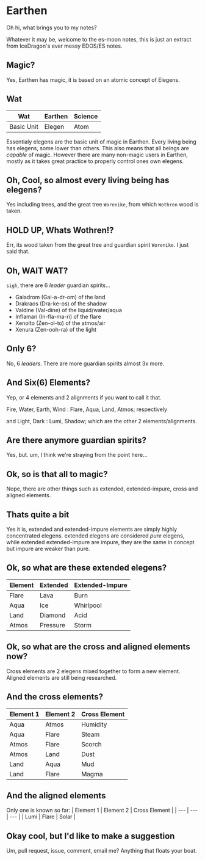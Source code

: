 Earthen
=======

Oh hi, what brings you to my notes?

Whatever it may be, welcome to the es-moon notes, this is just an extract
from IceDragon's ever messy EDOS/ES notes.


## Magic?
Yes, Earthen has magic, it is based on an atomic concept of Elegens.

## Wat
| Wat | Earthen | Science |
| --- | --- | --- |
| Basic Unit | Elegen | Atom |

Essentialy elegens are the basic unit of magic in Earthen.
Every living being has elegens, some lower than others.
This also means that all beings are *capable* of magic.
However there are many non-magic users in Earthen, mostly as it takes
great practice to properly control ones own elegens.

## Oh, Cool, so almost every living being has elegens?
Yes including trees, and the great tree `Worenike`, from which `Wothren` wood
is taken.

## HOLD UP, Whats Wothren!?
Err, its wood taken from the great tree and guardian spirit `Worenike`.
I just said that.

## Oh, WAIT WAT?
`sigh`, there are 6 *leader* guardian spirits...

- Gaiadrom (Gai-a-dr-om) of the land
- Drakraos (Dra-ke-os) of the shadow
- Valdine (Val-dine) of the liquid/water/aqua
- Inflamari (In-fla-ma-ri) of the flare
- Xenolto (Zen-ol-to) of the atmos/air
- Xenura (Zen-ooh-ra) of the light


## Only 6?
No, 6 *leaders*.
There are more guardian spirits almost 3x more.

## And Six(6) Elements?
Yep, or 4 elements and 2 alignments if you want to call it that.

Fire, Water, Earth, Wind : Flare, Aqua, Land, Atmos; respectively

and Light, Dark : Lumi, Shadow; which are the other 2 elements/alignments.


## Are there anymore guardian spirits?
Yes, but. um, I think we're straying from the point here...

## Ok, so is that all to magic?
Nope, there are other things such as extended, extended-impure, cross
and aligned elements.

## Thats quite a bit
Yes it is, extended and extended-impure elements are simply highly concentrated
elegens.
extended elegens are considered *pure* elegens, while extended extended-impure
are impure, they are the same in concept but impure are weaker than pure.

## Ok, so what are these extended elegens?
| Element | Extended | Extended-Impure |
| --- | --- | --- |
| Flare | Lava | Burn |
| Aqua | Ice | Whirlpool |
| Land | Diamond | Acid |
| Atmos | Pressure | Storm |

## Ok, so what are the cross and aligned elements now?
Cross elements are 2 elegens mixed together to form a new element.
Aligned elements are still being researched.

## And the cross elements?
| Element 1 | Element 2 | Cross Element |
| --- | --- | --- |
| Aqua | Atmos | Humidity |
| Aqua | Flare | Steam |
| Atmos | Flare | Scorch |
| Atmos | Land | Dust |
| Land | Aqua | Mud |
| Land | Flare | Magma |

## And the aligned elements
Only one is known so far:
| Element 1 | Element 2 | Cross Element |
| --- | --- | --- |
| Lumi | Flare | Solar |

## Okay cool, but I'd like to make a suggestion
Um, pull request, issue, comment, email me?
Anything that floats your boat.
